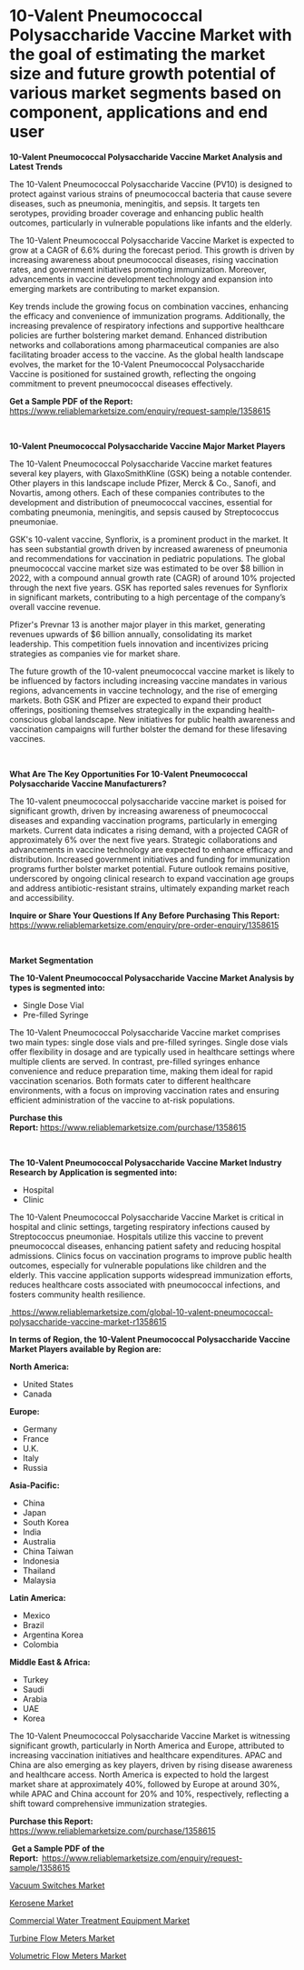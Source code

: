 <p><h1>10-Valent Pneumococcal Polysaccharide Vaccine Market with the goal of estimating the market size and future growth potential of various market segments based on component, applications and end user</h1></p><p><strong>10-Valent Pneumococcal Polysaccharide Vaccine Market Analysis and Latest Trends</strong></p>
<p><p>The 10-Valent Pneumococcal Polysaccharide Vaccine (PV10) is designed to protect against various strains of pneumococcal bacteria that cause severe diseases, such as pneumonia, meningitis, and sepsis. It targets ten serotypes, providing broader coverage and enhancing public health outcomes, particularly in vulnerable populations like infants and the elderly. </p><p>The 10-Valent Pneumococcal Polysaccharide Vaccine Market is expected to grow at a CAGR of 6.6% during the forecast period. This growth is driven by increasing awareness about pneumococcal diseases, rising vaccination rates, and government initiatives promoting immunization. Moreover, advancements in vaccine development technology and expansion into emerging markets are contributing to market expansion. </p><p>Key trends include the growing focus on combination vaccines, enhancing the efficacy and convenience of immunization programs. Additionally, the increasing prevalence of respiratory infections and supportive healthcare policies are further bolstering market demand. Enhanced distribution networks and collaborations among pharmaceutical companies are also facilitating broader access to the vaccine. As the global health landscape evolves, the market for the 10-Valent Pneumococcal Polysaccharide Vaccine is positioned for sustained growth, reflecting the ongoing commitment to prevent pneumococcal diseases effectively.</p></p>
<p><strong>Get a Sample PDF of the Report:&nbsp;</strong> <a href="https://www.reliablemarketsize.com/enquiry/request-sample/1358615?utm_campaign=1131&utm_medium=2&utm_source=Github&utm_content=ia&utm_term=17112024&utm_id=10-valent-pneumococcal-polysaccharide-vaccine">https://www.reliablemarketsize.com/enquiry/request-sample/1358615</a></p>
<p>&nbsp;</p>
<p><strong>10-Valent Pneumococcal Polysaccharide Vaccine Major Market Players</strong></p>
<p><p>The 10-Valent Pneumococcal Polysaccharide Vaccine market features several key players, with GlaxoSmithKline (GSK) being a notable contender. Other players in this landscape include Pfizer, Merck & Co., Sanofi, and Novartis, among others. Each of these companies contributes to the development and distribution of pneumococcal vaccines, essential for combating pneumonia, meningitis, and sepsis caused by Streptococcus pneumoniae.</p><p>GSK's 10-valent vaccine, Synflorix, is a prominent product in the market. It has seen substantial growth driven by increased awareness of pneumonia and recommendations for vaccination in pediatric populations. The global pneumococcal vaccine market size was estimated to be over $8 billion in 2022, with a compound annual growth rate (CAGR) of around 10% projected through the next five years. GSK has reported sales revenues for Synflorix in significant markets, contributing to a high percentage of the company’s overall vaccine revenue.</p><p>Pfizer's Prevnar 13 is another major player in this market, generating revenues upwards of $6 billion annually, consolidating its market leadership. This competition fuels innovation and incentivizes pricing strategies as companies vie for market share.</p><p>The future growth of the 10-valent pneumococcal vaccine market is likely to be influenced by factors including increasing vaccine mandates in various regions, advancements in vaccine technology, and the rise of emerging markets. Both GSK and Pfizer are expected to expand their product offerings, positioning themselves strategically in the expanding health-conscious global landscape. New initiatives for public health awareness and vaccination campaigns will further bolster the demand for these lifesaving vaccines.</p></p>
<p>&nbsp;</p>
<p><strong>What Are The Key Opportunities For 10-Valent Pneumococcal Polysaccharide Vaccine Manufacturers?</strong></p>
<p><p>The 10-valent pneumococcal polysaccharide vaccine market is poised for significant growth, driven by increasing awareness of pneumococcal diseases and expanding vaccination programs, particularly in emerging markets. Current data indicates a rising demand, with a projected CAGR of approximately 6% over the next five years. Strategic collaborations and advancements in vaccine technology are expected to enhance efficacy and distribution. Increased government initiatives and funding for immunization programs further bolster market potential. Future outlook remains positive, underscored by ongoing clinical research to expand vaccination age groups and address antibiotic-resistant strains, ultimately expanding market reach and accessibility.</p></p>
<p><strong>Inquire or Share Your Questions If Any Before Purchasing This Report:</strong> <a href="https://www.reliablemarketsize.com/enquiry/pre-order-enquiry/1358615?utm_campaign=1131&utm_medium=2&utm_source=Github&utm_content=ia&utm_term=17112024&utm_id=10-valent-pneumococcal-polysaccharide-vaccine">https://www.reliablemarketsize.com/enquiry/pre-order-enquiry/1358615</a></p>
<p>&nbsp;</p>
<p><strong>Market Segmentation</strong></p>
<p><strong>The 10-Valent Pneumococcal Polysaccharide Vaccine Market Analysis by types is segmented into:</strong></p>
<p><ul><li>Single Dose Vial</li><li>Pre-filled Syringe</li></ul></p>
<p><p>The 10-Valent Pneumococcal Polysaccharide Vaccine market comprises two main types: single dose vials and pre-filled syringes. Single dose vials offer flexibility in dosage and are typically used in healthcare settings where multiple clients are served. In contrast, pre-filled syringes enhance convenience and reduce preparation time, making them ideal for rapid vaccination scenarios. Both formats cater to different healthcare environments, with a focus on improving vaccination rates and ensuring efficient administration of the vaccine to at-risk populations.</p></p>
<p><strong>Purchase this Report:&nbsp;</strong><a href="https://www.reliablemarketsize.com/purchase/1358615?utm_campaign=1131&utm_medium=2&utm_source=Github&utm_content=ia&utm_term=17112024&utm_id=10-valent-pneumococcal-polysaccharide-vaccine">https://www.reliablemarketsize.com/purchase/1358615</a></p>
<p>&nbsp;</p>
<p><strong>The 10-Valent Pneumococcal Polysaccharide Vaccine Market Industry Research by Application is segmented into:</strong></p>
<p><ul><li>Hospital</li><li>Clinic</li></ul></p>
<p><p>The 10-Valent Pneumococcal Polysaccharide Vaccine Market is critical in hospital and clinic settings, targeting respiratory infections caused by Streptococcus pneumoniae. Hospitals utilize this vaccine to prevent pneumococcal diseases, enhancing patient safety and reducing hospital admissions. Clinics focus on vaccination programs to improve public health outcomes, especially for vulnerable populations like children and the elderly. This vaccine application supports widespread immunization efforts, reduces healthcare costs associated with pneumococcal infections, and fosters community health resilience.</p></p>
<p><a href="https://www.reliablemarketsize.com/global-10-valent-pneumococcal-polysaccharide-vaccine-market-r1358615?utm_campaign=1131&utm_medium=2&utm_source=Github&utm_content=ia&utm_term=17112024&utm_id=10-valent-pneumococcal-polysaccharide-vaccine">&nbsp;https://www.reliablemarketsize.com/global-10-valent-pneumococcal-polysaccharide-vaccine-market-r1358615</a></p>
<p><strong>In terms of Region, the 10-Valent Pneumococcal Polysaccharide Vaccine Market Players available by Region are:</strong></p>
<p>
    <p> <strong> North America: </strong>
        <ul>
            <li>United States</li>
            <li>Canada</li>
        </ul>
        </p> 
    <p> <strong> Europe: </strong>
        <ul>
            <li>Germany</li>
            <li>France</li>
            <li>U.K.</li>
            <li>Italy</li>
            <li>Russia</li>
        </ul>
        </p> 
    <p> <strong> Asia-Pacific: </strong>
        <ul>
            <li>China</li>
            <li>Japan</li>
            <li>South Korea</li>
            <li>India</li>
            <li>Australia</li>
            <li>China Taiwan</li>
            <li>Indonesia</li>
            <li>Thailand</li>
            <li>Malaysia</li>
        </ul>
        </p> 
    <p> <strong> Latin America: </strong>
        <ul>
            <li>Mexico</li>
            <li>Brazil</li>
            <li>Argentina Korea</li>
            <li>Colombia</li>
        </ul>
        </p> 
    <p> <strong> Middle East & Africa: </strong>
        <ul>
            <li>Turkey</li>
            <li>Saudi</li>
            <li>Arabia</li>
            <li>UAE</li>
            <li>Korea</li>
        </ul>
    </p>
    </p>
<p><p>The 10-Valent Pneumococcal Polysaccharide Vaccine Market is witnessing significant growth, particularly in North America and Europe, attributed to increasing vaccination initiatives and healthcare expenditures. APAC and China are also emerging as key players, driven by rising disease awareness and healthcare access. North America is expected to hold the largest market share at approximately 40%, followed by Europe at around 30%, while APAC and China account for 20% and 10%, respectively, reflecting a shift toward comprehensive immunization strategies.</p></p>
<p><strong>Purchase this Report: </strong><a href="https://www.reliablemarketsize.com/purchase/1358615?utm_campaign=1131&utm_medium=2&utm_source=Github&utm_content=ia&utm_term=17112024&utm_id=10-valent-pneumococcal-polysaccharide-vaccine">https://www.reliablemarketsize.com/purchase/1358615</a></p>
<p>&nbsp;<strong>Get a Sample PDF of the Report:&nbsp;&nbsp;</strong><a href="https://www.reliablemarketsize.com/enquiry/request-sample/1358615?utm_campaign=1131&utm_medium=2&utm_source=Github&utm_content=ia&utm_term=17112024&utm_id=10-valent-pneumococcal-polysaccharide-vaccine">https://www.reliablemarketsize.com/enquiry/request-sample/1358615</a></p>
<p><strong></strong></p>
<p><p><a href="https://www.linkedin.com/pulse/emerging-technologies-reshaping-vacuum-switches-market-nzive?utm_campaign=1131&utm_medium=2&utm_source=Github&utm_content=ia&utm_term=17112024&utm_id=10-valent-pneumococcal-polysaccharide-vaccine">Vacuum Switches Market</a></p><p><a href="https://issuu.com/reportprime-2/docs/kerosene-market-size-2030.pptx_713203be43f200?utm_campaign=1131&utm_medium=2&utm_source=Github&utm_content=ia&utm_term=17112024&utm_id=10-valent-pneumococcal-polysaccharide-vaccine">Kerosene Market</a></p><p><a href="https://issuu.com/reportprime-2/docs/commercial-water-treatment-equipmen_56f01f1b7dbe27?utm_campaign=1131&utm_medium=2&utm_source=Github&utm_content=ia&utm_term=17112024&utm_id=10-valent-pneumococcal-polysaccharide-vaccine">Commercial Water Treatment Equipment Market</a></p><p><a href="https://www.linkedin.com/pulse/future-turbine-flow-meters-market-global-forecast-trends-sampe?utm_campaign=1131&utm_medium=2&utm_source=Github&utm_content=ia&utm_term=17112024&utm_id=10-valent-pneumococcal-polysaccharide-vaccine">Turbine Flow Meters Market</a></p><p><a href="https://www.linkedin.com/pulse/volumetric-flow-meters-market-size-share-analysis-growth-nyzke?utm_campaign=1131&utm_medium=2&utm_source=Github&utm_content=ia&utm_term=17112024&utm_id=10-valent-pneumococcal-polysaccharide-vaccine">Volumetric Flow Meters Market</a></p></p>